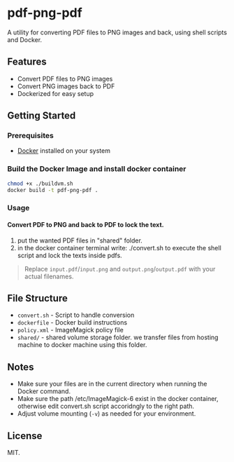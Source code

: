 # pdf-png-pdf

A utility for converting PDF files to PNG images and back, using shell scripts and Docker.

## Features

- Convert PDF files to PNG images
- Convert PNG images back to PDF
- Dockerized for easy setup

## Getting Started

### Prerequisites

- [Docker](https://www.docker.com/get-started) installed on your system

### Build the Docker Image and install docker container

```bash
chmod +x ./buildvm.sh
docker build -t pdf-png-pdf .
```

### Usage

#### Convert PDF to PNG and back to PDF to lock the text.

1) put the wanted PDF files in "shared" folder.
2) in the docker container terminal write: ./convert.sh to execute the shell script and lock the texts inside pdfs.
 
> Replace `input.pdf`/`input.png` and `output.png`/`output.pdf` with your actual filenames.

## File Structure

- `convert.sh` - Script to handle conversion
- `dockerfile` - Docker build instructions
- `policy.xml` - ImageMagick policy file
- `shared/` -  shared volume storage folder. we transfer files from hosting machine to docker machine using this folder.

## Notes

- Make sure your files are in the current directory when running the Docker command.
- Make sure the path /etc/ImageMagick-6 exist in the docker container, otherwise edit convert.sh script accoridngly to the right path.
- Adjust volume mounting (`-v`) as needed for your environment.

## License

MIT.
